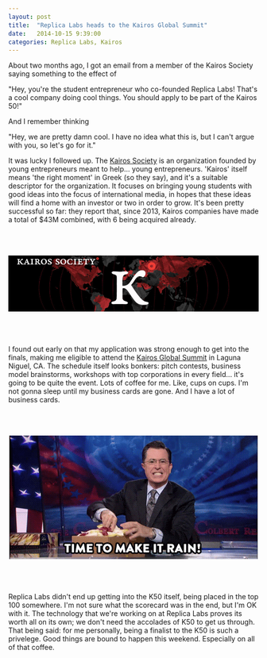 ```yaml
---
layout: post
title:  "Replica Labs heads to the Kairos Global Summit"
date:   2014-10-15 9:39:00
categories: Replica Labs, Kairos
---
```


About two months ago, I got an email from a member of the Kairos Society saying something to the effect of

"Hey, you're the student entrepreneur who co-founded Replica Labs! That's a cool company doing cool things. You should apply to be part of the Kairos 50!"

<!--more-->

And I remember thinking

"Hey, we are pretty damn cool. I have no idea what this is, but I can't argue with you, so let's go for it."

It was lucky I followed up. The [Kairos Society](http://kairossociety.org/) is an organization founded by young entrepreneurs meant to help... young entrepreneurs. 'Kairos' itself means 'the right moment' in Greek (so they say), and it's a suitable descriptor for the organization. It focuses on bringing young students with good ideas into the focus of international media, in hopes that these ideas will find a home with an investor or two in order to grow. It's been pretty successful so far: they report that, since 2013, Kairos companies have made a total of $43M combined, with 6 being acquired already.

<div style="text-align: center; padding-top: 50px; padding-bottom: 50px">
<img src="/images/kairos.jpg" title="They loom." class="img-thumbnail">
</div>

I found out early on that my application was strong enough to get into the finals, making me eligible to attend the [Kairos Global Summit](http://kairossociety.org/kgs/) in Laguna Niguel, CA. The schedule itself looks bonkers: pitch contests, business model brainstorms, workshops with top corporations in every field... it's going to be quite the event. Lots of coffee for me. Like, cups on cups. I'm not gonna sleep until my business cards are gone. And I have a lot of business cards.

<div style="text-align: center; padding-top: 50px; padding-bottom: 50px">
<img src="/images/make_it_rain.gif" title="Told you." class="img-thumbnail">
</div>

Replica Labs didn't end up getting into the K50 itself, being placed in the top 100 somewhere. I'm not sure what the scorecard was in the end, but I'm OK with it. The technology that we're working on at Replica Labs proves its worth all on its own; we don't need the accolades of K50 to get us through. That being said: for me personally, being a finalist to the K50 is such a privelege. Good things are bound to happen this weekend. Especially on all of that coffee. 





